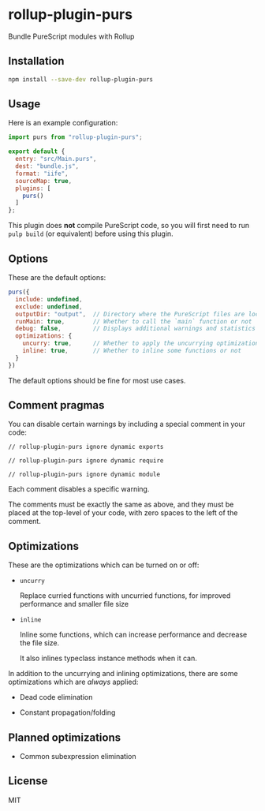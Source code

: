 # rollup-plugin-purs

Bundle PureScript modules with Rollup


## Installation

```bash
npm install --save-dev rollup-plugin-purs
```


## Usage

Here is an example configuration:

```js
import purs from "rollup-plugin-purs";

export default {
  entry: "src/Main.purs",
  dest: "bundle.js",
  format: "iife",
  sourceMap: true,
  plugins: [
    purs()
  ]
};
```

This plugin does **not** compile PureScript code, so you will first need to run `pulp build` (or equivalent) before using this plugin.


## Options

These are the default options:

```js
purs({
  include: undefined,
  exclude: undefined,
  outputDir: "output",  // Directory where the PureScript files are located
  runMain: true,        // Whether to call the `main` function or not
  debug: false,         // Displays additional warnings and statistics
  optimizations: {
    uncurry: true,      // Whether to apply the uncurrying optimization or not
    inline: true,       // Whether to inline some functions or not
  }
})
```

The default options should be fine for most use cases.


## Comment pragmas

You can disable certain warnings by including a special comment in your code:

```
// rollup-plugin-purs ignore dynamic exports
```

```
// rollup-plugin-purs ignore dynamic require
```

```
// rollup-plugin-purs ignore dynamic module
```

Each comment disables a specific warning.

The comments must be exactly the same as above, and they must be placed at the top-level of your code, with zero spaces to the left of the comment.


## Optimizations

These are the optimizations which can be turned on or off:

* `uncurry`

  Replace curried functions with uncurried functions, for improved performance and smaller file size

* `inline`

  Inline some functions, which can increase performance and decrease the file size.

  It also inlines typeclass instance methods when it can.

In addition to the uncurrying and inlining optimizations, there are some optimizations which are *always* applied:

* Dead code elimination

* Constant propagation/folding


## Planned optimizations

* Common subexpression elimination


## License

MIT
